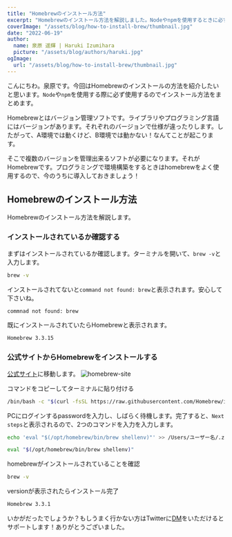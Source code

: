 ```yaml
---
title: "Homebrewのインストール方法"
excerpt: "Homebrewのインストール方法を解説しました。Nodeやnpmを使用するときに必ず使用するので、導入しておきましょう！"
coverImage: "/assets/blog/how-to-install-brew/thumbnail.jpg"
date: "2022-06-19"
author:
  name: 泉原 遥輝 | Haruki Izumihara
  picture: "/assets/blog/authors/haruki.jpg"
ogImage:
  url: "/assets/blog/how-to-install-brew/thumbnail.jpg"
---
```

こんにちわ。泉原です。今回はHomebrewのインストールの方法を紹介したいと思います。`Node`や`npm`を使用する際に必ず使用するのでインストール方法をまとめます。

Homebrewとはバージョン管理ソフトです。ライブラリやプログラミング言語にはバージョンがあります。それぞれのバージョンで仕様が違ったりします。したがって、A環境では動くけど、B環境では動かない！なんてことが起こります。

そこで複数のバージョンを管理出来るソフトが必要になります。それがHomebrewです。プログラミングで環境構築をするときはhomebrewをよく使用するので、今のうちに導入しておきましょう！

## Homebrewのインストール方法
Homebrewのインストール方法を解説します。

### インストールされているか確認する
まずはインストールされているか確認します。ターミナルを開いて、`brew -v`と入力します。

```bash
brew -v
```

インストールされてないと`command not found: brew`と表示されます。安心して下さいね。

```bash
commnad not found: brew
```

既にインストールされていたらHomebrewと表示されます。

```bash
Homebrew 3.3.15
```

### 公式サイトからHomebrewをインストールする

[公式サイト](https://brew.sh/index_ja)に移動します。
![homebrew-site](/assets/blog/how-to-install-brew/homebrew_hp.png)

コマンドをコピーしてターミナルに貼り付ける

```bash
/bin/bash -c "$(curl -fsSL https://raw.githubusercontent.com/Homebrew/install/HEAD/install.sh)"
```

PCにログインするpasswordを入力し、しばらく待機します。完了すると、`Next steps`と表示されるので、2つのコマンドを入力を入力します。

```bash
echo 'eval "$(/opt/homebrew/bin/brew shellenv)"' >> /Users/ユーザー名/.zprofile
```

```bash
eval "$(/opt/homebrew/bin/brew shellenv)"
```

homebrewがインストールされていることを確認

```bash
brew -v
```

versionが表示されたらインストール完了
```bash
Homebrew 3.3.1
```

いかがだったでしょうか？もしうまく行かない方はTwitterに[DM](https://twitter.com/haruharu_0622x)をいただけるとサポートします！ありがとうございました。

